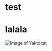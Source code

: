 # <h1> test </h1>
# <h1> lalala </h1>

![Image of Yaktocat](https://octodex.github.com/images/yaktocat.png)
